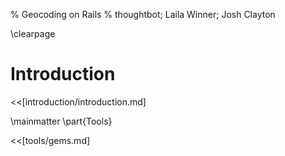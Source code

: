 % Geocoding on Rails
% thoughtbot; Laila Winner; Josh Clayton

\clearpage

# Introduction

<<[introduction/introduction.md]

\mainmatter
\part{Tools}

<<[tools/gems.md]
